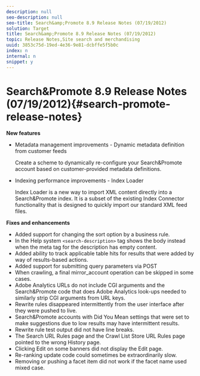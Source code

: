 ```yaml
---
description: null
seo-description: null
seo-title: Search&amp;Promote 8.9 Release Notes (07/19/2012)
solution: Target
title: Search&amp;Promote 8.9 Release Notes (07/19/2012)
topic: Release Notes,Site search and merchandising
uuid: 3853c75d-19ed-4e36-9e81-dcbffe5f5b0c
index: n
internal: n
snippet: y
---
```


# Search&amp;Promote 8.9 Release Notes (07/19/2012){#search-promote-release-notes}

 **New features**

* Metadata management improvements - Dynamic metadata definition from customer feeds

  Create a scheme to dynamically re-configure your Search&amp;Promote account based on customer-provided metadata definitions. 
* Indexing performance improvements - Index Loader

  Index Loader is a new way to import XML content directly into a Search&amp;Promote index. It is a subset of the existing Index Connector functionality that is designed to quickly import our standard XML feed files.

**Fixes and enhancements**

* Added support for changing the sort option by a business rule. 
* In the Help system `<search-description>` tag shows the body instead when the meta tag for the description has empty content. 
* Added ability to track applicable table hits for results that were added by way of results-based actions. 
* Added support for submitting query parameters via POST 
* When crawling, a final mirror_account operation can be skipped in some cases. 
* Adobe Analytics URLs do not include CGI arguments and the Search&amp;Promote code that does Adobe Analytics look-ups needed to similarly strip CGI arguments from URL keys. 
* Rewrite rules disappeared intermittently from the user interface after they were pushed to live. 
* Search&amp;Promote accounts with Did You Mean settings that were set to make suggestions due to low results may have intermittent results. 
* Rewrite rule test output did not have line breaks. 
* The Search URL Rules page and the Crawl List Store URL Rules page pointed to the wrong History page. 
* Clicking Edit on some banners did not display the Edit page. 
* Re-ranking update code could sometimes be extraordinarily slow. 
* Removing or pushing a facet item did not work if the facet name used mixed case.

